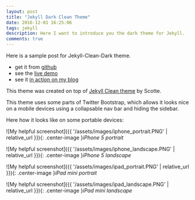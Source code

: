 ```yaml
---
layout: post
title: "Jekyll Dark Clean Theme"
date: 2016-12-01 16:25:06
tags: jekyll
description: Here I want to introduce you the dark theme for Jekyll.
comments: true
---
```


Here is a sample post for Jekyll-Clean-Dark theme. 

* get it from [github](https://github.com/streetturtle/jekyll-clean-dark)
* see the [live demo](http://pavelmakhov.com/jekyll-clean-dark)
* see it [in action on my blog](http://pavelmakhov.com)

This theme was created on top of [Jekyll Clean theme](https://scotte.github.io) by Scotte.

This theme uses some parts of Twitter Bootstrap, which allows it looks nice on a mobile devices using a collapsable nav bar and hiding the sidebar.

Here how it looks like on some portable devices:

![My helpful screenshot]({{ '/assets/images/iphone_portrait.PNG' | relative_url }}){: .center-image }*iPhone 5 portrait*

![My helpful screenshot]({{ '/assets/images/iphone_landscape.PNG' | relative_url }}){: .center-image }*iPhone 5 landscape*

![My helpful screenshot]({{ '/assets/images/ipad_portrait.PNG' | relative_url }}){: .center-image }*iPad mini portrait*

![My helpful screenshot]({{ '/assets/images/ipad_landscape.PNG' | relative_url }}){: .center-image }*iPad mini landscape*